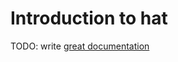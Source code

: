 # Introduction to hat

TODO: write [great documentation](http://jacobian.org/writing/what-to-write/)
